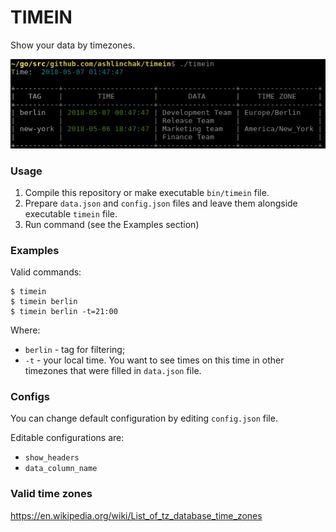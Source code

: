 # TIMEIN

Show your data by timezones.

![demo](https://github.com/ashlinchak/timein/blob/master/examples/timein.jpg)

### Usage
1. Compile this repository or make executable `bin/timein` file.
2. Prepare `data.json` and `config.json` files and leave them alongside executable `timein` file.
3. Run command (see the Examples section)

### Examples
Valid commands:
```
$ timein
$ timein berlin
$ timein berlin -t=21:00
```

Where:
* `berlin` - tag for filtering;
* `-t` - your local time. You want to see times on this time in other timezones that were filled in `data.json` file.

### Configs
You can change default configuration by editing `config.json` file.

Editable configurations are:
* `show_headers`
* `data_column_name`

### Valid time zones
https://en.wikipedia.org/wiki/List_of_tz_database_time_zones